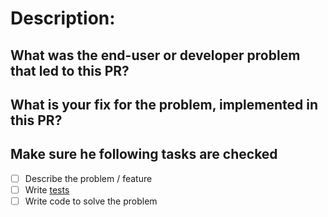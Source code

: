 # Description:

<!--
Thanks so much for the contribution!

Note that you must abide by the [code of conduct](https://github.com/rubygems/rubygems/blob/master/CODE_OF_CONDUCT.md) to contribute to this project.

To make reviewing this PR a bit easier, please fill out answers to the following questions.
-->

## What was the end-user or developer problem that led to this PR?

<!-- Write a clear and complete description of the problem -->

## What is your fix for the problem, implemented in this PR?

<!-- Explain the fix being implemented. Include any diagnosis you run to
determine the cause of the issue and your conclusions. If you considered other
alternatives, explain why you end up choosing the current implementation -->

## Make sure he following tasks are checked

- [ ] Describe the problem / feature
- [ ] Write [tests](https://github.com/rubygems/rubygems/blob/master/bundler/doc/development/PULL_REQUESTS.md#tests)
- [ ] Write code to solve the problem
